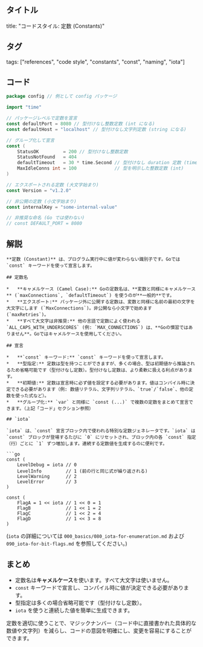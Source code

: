 ## タイトル
title: "コードスタイル: 定数 (Constants)"

## タグ
tags: ["references", "code style", "constants", "const", "naming", "iota"]

## コード
```go
package config // 例として config パッケージ

import "time"

// パッケージレベルで定数を宣言
const defaultPort = 8080 // 型付けなし整数定数 (int になる)
const defaultHost = "localhost" // 型付けなし文字列定数 (string になる)

// グループ化して宣言
const (
	StatusOK         = 200 // 型付けなし整数定数
	StatusNotFound   = 404
	defaultTimeout   = 30 * time.Second // 型付けなし duration 定数 (time.Duration になる)
	MaxIdleConns int = 100              // 型を明示した整数定数 (int)
)

// エクスポートされる定数 (大文字始まり)
const Version = "v1.2.0"

// 非公開の定数 (小文字始まり)
const internalKey = "some-internal-value"

// 非推奨な命名 (Go では使わない)
// const DEFAULT_PORT = 8080
```

## 解説
```text
**定数 (Constant)** は、プログラム実行中に値が変わらない識別子です。Goでは `const` キーワードを使って宣言します。

## 定数名

*   **キャメルケース (Camel Case):** Goの定数名は、**変数と同様にキャメルケース** (`maxConnections`, `defaultTimeout`) を使うのが**一般的**です。
*   **エクスポート:** パッケージ外に公開する定数は、変数と同様に名前の最初の文字を大文字にします (`MaxConnections`)。非公開なら小文字で始めます (`maxRetries`)。
*   **すべて大文字は非推奨:** 他の言語で定数によく使われる `ALL_CAPS_WITH_UNDERSCORES` (例: `MAX_CONNECTIONS`) は、**Goの慣習ではありません**。Goではキャメルケースを使用してください。

## 宣言

*   **`const` キーワード:** `const` キーワードを使って宣言します。
*   **型指定:** 定数は型を持つことができますが、多くの場合、型は初期値から推論されるため省略可能です（型付けなし定数）。型付けなし定数は、より柔軟に扱える利点があります。
*   **初期値:** 定数は宣言時に必ず値を設定する必要があります。値はコンパイル時に決定できる必要があります（例: 数値リテラル、文字列リテラル、`true`/`false`、他の定数を使った式など）。
*   **グループ化:** `var` と同様に `const (...)` で複数の定数をまとめて宣言できます。（上記「コード」セクション参照）

## `iota`

`iota` は、`const` 宣言ブロック内で使われる特別な定数ジェネレータです。`iota` は `const` ブロックが登場するたびに `0` にリセットされ、ブロック内の各 `const` 指定（行）ごとに `1` ずつ増加します。連続する定数値を生成するのに便利です。

```go
const (
	LevelDebug = iota // 0
	LevelInfo         // 1 (前の行と同じ式が繰り返される)
	LevelWarning      // 2
	LevelError        // 3
)

const (
	FlagA = 1 << iota // 1 << 0 = 1
	FlagB             // 1 << 1 = 2
	FlagC             // 1 << 2 = 4
	FlagD             // 1 << 3 = 8
)
```
(`iota` の詳細については `000_basics/080_iota-for-enumeration.md` および `090_iota-for-bit-flags.md` を参照してください。)

## まとめ

*   定数名は**キャメルケース**を使います。すべて大文字は使いません。
*   `const` キーワードで宣言し、コンパイル時に値が決定できる必要があります。
*   型指定は多くの場合省略可能です（型付けなし定数）。
*   `iota` を使うと連続した値を簡単に生成できます。

定数を適切に使うことで、マジックナンバー（コード中に直接書かれた具体的な数値や文字列）を減らし、コードの意図を明確にし、変更を容易にすることができます。